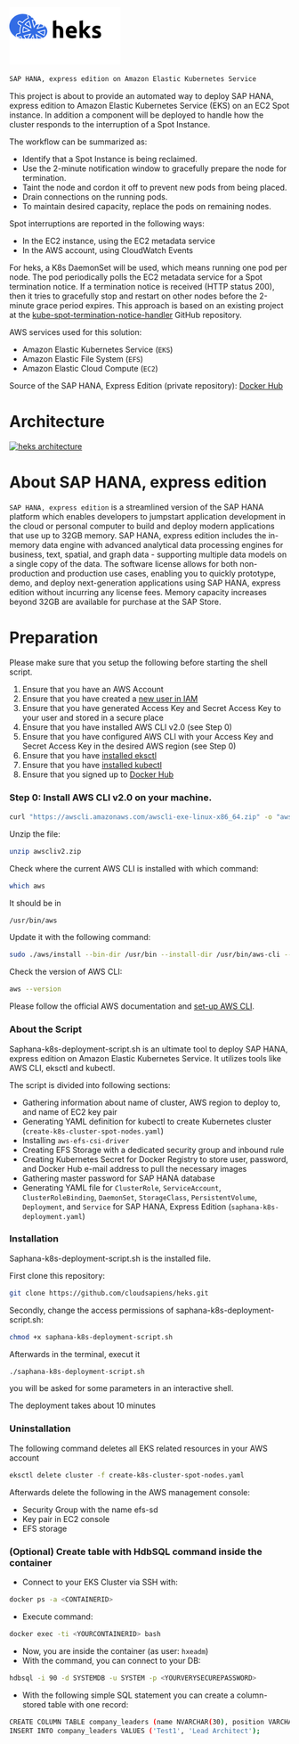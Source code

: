 [![heks logo](https://github.com/cloudsapiens/heks/blob/main/heks-logo.png)](https://github.com/cloudsapiens/heks)

```sh
SAP HANA, express edition on Amazon Elastic Kubernetes Service
```

This project is about to provide an automated way to deploy SAP HANA, express edition to Amazon Elastic Kubernetes Service (EKS) on an EC2 Spot instance. 
In addition a component will be deployed to handle how the cluster responds to the interruption of a Spot Instance. 

The workflow can be summarized as:

 - Identify that a Spot Instance is being reclaimed.
 - Use the 2-minute notification window to gracefully prepare the node for termination.
 - Taint the node and cordon it off to prevent new pods from being placed.
 - Drain connections on the running pods.
 - To maintain desired capacity, replace the pods on remaining nodes.

Spot interruptions are reported in the following ways:

 - In the EC2 instance, using the EC2 metadata service
 - In the AWS account, using CloudWatch Events

For heks, a K8s DaemonSet will be used, which means running one pod per node. The pod periodically polls the EC2 metadata service for a Spot termination notice. If a termination notice is received (HTTP status 200), then it tries to gracefully stop and restart on other nodes before the 2-minute grace period expires. This approach is based on an existing project at the [kube-spot-termination-notice-handler](https://github.com/kube-aws/kube-spot-termination-notice-handler) GitHub repository.

AWS services used for this solution:
  - Amazon Elastic Kubernetes Service (```EKS```)
  - Amazon Elastic File System (```EFS```)
  - Amazon Elastic Cloud Compute (```EC2```)

Source of the SAP HANA, Express Edition (private repository):  [Docker Hub](https://hub.docker.com/_/sap-hana-express-edition)

# Architecture
[![heks architecture](https://github.com/cloudsapiens/heks/blob/main/imgs/architecture.png)](https://github.com/cloudsapiens/heks/blob/main/imgs/architecture.png) 

# About SAP HANA, express edition
```SAP HANA, express edition``` is a streamlined version of the SAP HANA platform which enables developers to jumpstart application development in the cloud or personal computer to build and deploy modern applications that use up to 32GB memory. SAP HANA, express edition includes the in-memory data engine with advanced analytical data processing engines for business, text, spatial, and graph data - supporting multiple data models on a single copy of the data. 
The software license allows for both non-production and production use cases, enabling you to quickly prototype, demo, and deploy next-generation applications using SAP HANA, express edition without incurring any license fees. Memory capacity increases beyond 32GB are available for purchase at the SAP Store.

# Preparation

Please make sure that you setup the following before starting the shell script.

1) Ensure that you have an AWS Account
2) Ensure that you have created a [new user in IAM](https://docs.aws.amazon.com/IAM/latest/UserGuide/id_users_create.html)
3) Ensure that you have generated Access Key and Secret Access Key to your user and stored in a secure place
4) Ensure that you have installed AWS CLI v2.0 (see Step 0)
5) Ensure that you have configured AWS CLI with your Access Key and Secret Access Key in the desired AWS region (see Step 0)
6) Ensure that you have [installed eksctl](https://docs.aws.amazon.com/eks/latest/userguide/getting-started-eksctl.html) 
7) Ensure that you have [installed kubectl](https://kubernetes.io/docs/tasks/tools/install-kubectl/)
8) Ensure that you signed up to [Docker Hub](https://hub.docker.com/)

### Step 0: Install AWS CLI v2.0 on your machine.

```sh
curl "https://awscli.amazonaws.com/awscli-exe-linux-x86_64.zip" -o "awscliv2.zip"
```
Unzip the file: 
```sh
unzip awscliv2.zip
```
Check where the current AWS CLI is installed with which command: 
```sh
which aws
```
It should be in 
```sh
/usr/bin/aws
```

Update it with the following command: 
```sh
sudo ./aws/install --bin-dir /usr/bin --install-dir /usr/bin/aws-cli --update
```
Check the version of AWS CLI: 
```sh
aws --version
```

Please follow the official AWS documentation and [set-up AWS CLI](https://docs.aws.amazon.com/cli/latest/userguide/cli-configure-quickstart.html).

### About the Script 

Saphana-k8s-deployment-script.sh is an ultimate tool to deploy SAP HANA, express edition on Amazon Elastic Kubernetes Service. It utilizes tools like AWS CLI, eksctl and kubectl. 

The script is divided into following sections:

  - Gathering information about name of cluster, AWS region to deploy to, and name of EC2 key pair
  - Generating YAML definition for kubectl to create Kubernetes cluster (```create-k8s-cluster-spot-nodes.yaml```)
  - Installing ```aws-efs-csi-driver```
  - Creating EFS Storage with a dedicated security group and inbound rule 
  - Creating Kubernetes Secret for Docker Registry to store user, password, and Docker Hub e-mail address to pull the necessary images
  - Gathering master password for SAP HANA database
  - Generating YAML file for ```ClusterRole```, ```ServiceAccount```, ```ClusterRoleBinding```, ```DaemonSet```, ```StorageClass```, ```PersistentVolume```, ```Deployment```, and ```Service``` for SAP HANA, Express Edition (```saphana-k8s-deployment.yaml```)

### Installation

Saphana-k8s-deployment-script.sh is the installed file. 

First clone this repository: 
```sh
git clone https://github.com/cloudsapiens/heks.git
```

Secondly, change the access permissions of saphana-k8s-deployment-script.sh:
```sh
chmod +x saphana-k8s-deployment-script.sh
```

Afterwards in the terminal, execut it
```sh
./saphana-k8s-deployment-script.sh
```

you will be asked for some parameters in an interactive shell.

The deployment takes about 10 minutes

### Uninstallation

The following command deletes all EKS related resources in your AWS account
```sh
eksctl delete cluster -f create-k8s-cluster-spot-nodes.yaml
```

Afterwards delete the following in the AWS management console:
 - Security Group with the name efs-sd 
 - Key pair in EC2 console
 - EFS storage 


### (Optional) Create table with HdbSQL command inside the container
 - Connect to your EKS Cluster via SSH with:
```sh 
docker ps -a <CONTAINERID> 
```
 - Execute command: 
```sh 
docker exec -ti <YOURCONTAINERID> bash
```
 - Now, you are inside the container (as user: ```hxeadm```)
 - With the command, you can connect to your DB: 
``` sh 
hdbsql -i 90 -d SYSTEMDB -u SYSTEM -p <YOURVERYSECUREPASSWORD> 
```
 - With the following simple SQL statement you can create a column-stored table with one record: 

```sh
CREATE COLUMN TABLE company_leaders (name NVARCHAR(30), position VARCHAR(30));
INSERT INTO company_leaders VALUES ('Test1', 'Lead Architect');
```
